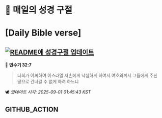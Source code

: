 # 🙏 매일의 성경 구절
# [Daily Bible verse]
## [![README에 성경구절 업데이트](https://github.com/DONGSUKA/first_test/actions/workflows/update-readme-bible.yml/badge.svg)](https://github.com/DONGSUKA/first_test/actions/workflows/update-readme-bible.yml)
<!-- START_BIBLE_VERSE -->
📖 **민수기 32:7**
> 너희가 어찌하여 이스라엘 자손에게 낙심하게 하여서 여호와께서 그들에게 주신 땅으로 건너갈 수 없게 하려 하느냐

🕊️ _업데이트 시각: 2025-09-01 01:45:43 KST_
  <!-- END_BIBLE_VERSE -->
## GITHUB_ACTION
